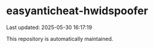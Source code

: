 # easyanticheat-hwidspoofer

Last updated: 2025-05-30 16:17:19

This repository is automatically maintained.
